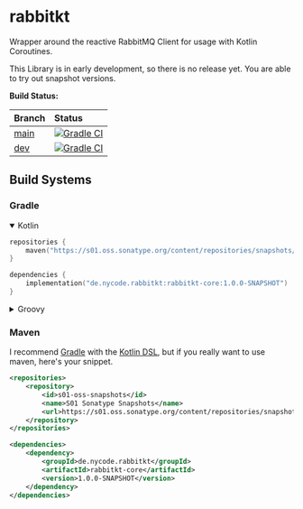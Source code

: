 # rabbitkt

Wrapper around the reactive RabbitMQ Client for usage with Kotlin Coroutines.

This Library is in early development, so there is no release yet. You are able to try out snapshot versions.

**Build Status:**

| Branch | Status |
| ------ |:------ |
| [main](https://github.com/NyCodeGHG/rabbitkt/tree/main)   | [![Gradle CI](https://github.com/NyCodeGHG/rabbitkt/actions/workflows/ci.yml/badge.svg?branch=main)](https://github.com/NyCodeGHG/rabbitkt/actions/workflows/ci.yml) |
| [dev](https://github.com/NyCodeGHG/rabbitkt/tree/dev) | [![Gradle CI](https://github.com/NyCodeGHG/rabbitkt/actions/workflows/ci.yml/badge.svg?branch=dev)](https://github.com/NyCodeGHG/rabbitkt/actions/workflows/ci.yml) |

## Build Systems

### Gradle

<details open>
<summary>Kotlin</summary>

```kotlin
repositories {
    maven("https://s01.oss.sonatype.org/content/repositories/snapshots/")
}

dependencies {
    implementation("de.nycode.rabbitkt:rabbitkt-core:1.0.0-SNAPSHOT")
}
```

</details>

<details>
<summary>Groovy</summary>

```groovy
repositories {
    maven {
        url "https://s01.oss.sonatype.org/content/repositories/snapshots/"
    }
}

dependencies {
    implementation 'de.nycode.rabbitkt:rabbitkt-core:1.0.0-SNAPSHOT'
}
```

</details>

### Maven

I recommend [Gradle](https://gradle.org) with the [Kotlin DSL](https://gradle.org/kotlin/), but if you really want to
use maven, here's your snippet.

```xml
<repositories>
    <repository>
        <id>s01-oss-snapshots</id>
        <name>S01 Sonatype Snapshots</name>
        <url>https://s01.oss.sonatype.org/content/repositories/snapshots/</url>
    </repository>
</repositories>
```

```xml
<dependencies>
    <dependency>
        <groupId>de.nycode.rabbitkt</groupId>
        <artifactId>rabbitkt-core</artifactId>
        <version>1.0.0-SNAPSHOT</version>
    </dependency>
</dependencies>
```
